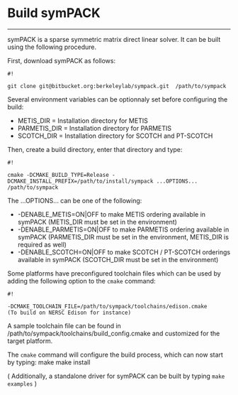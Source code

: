 # Build symPACK
--------------------------


symPACK is a sparse symmetric matrix direct linear solver. It can be built using the following procedure.

First, download symPACK as follows:


```
#!

git clone git@bitbucket.org:berkeleylab/sympack.git  /path/to/sympack

```

Several environment variables can be optionnaly set before configuring the build:
* METIS_DIR = Installation directory for METIS
* PARMETIS_DIR = Installation directory for PARMETIS
* SCOTCH_DIR = Installation directory for SCOTCH and PT-SCOTCH

Then, create a build directory, enter that directory and type:

```
#!

cmake -DCMAKE_BUILD_TYPE=Release -DCMAKE_INSTALL_PREFIX=/path/to/install/sympack ...OPTIONS... /path/to/sympack

```

The ...OPTIONS... can be one of the following:
* -DENABLE_METIS=ON|OFF   to make METIS ordering available in symPACK (METIS_DIR must be set in the environment)
* -DENABLE_PARMETIS=ON|OFF   to make PARMETIS ordering available in symPACK (PARMETIS_DIR must be set in the environment, METIS_DIR is required as well)
* -DENABLE_SCOTCH=ON|OFF   to make SCOTCH / PT-SCOTCH orderings available in symPACK (SCOTCH_DIR must be set in the environment)

Some platforms have preconfigured toolchain files which can be used by adding the following option to the `cmake` command:
```
#!

-DCMAKE_TOOLCHAIN_FILE=/path/to/sympack/toolchains/edison.cmake     (To build on NERSC Edison for instance)

```

A sample toolchain file can be found in /path/to/sympack/toolchains/build_config.cmake and customized for the target platform.


The `cmake` command will configure the build process, which can now start by typing:
make
make install

( Additionally, a standalone driver for symPACK can be built by typing `make examples` )